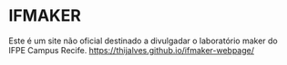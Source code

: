# IFMAKER
 Este é um site não oficial destinado a divulgadar o laboratório maker do IFPE Campus Recife.
 https://thijalves.github.io/ifmaker-webpage/

